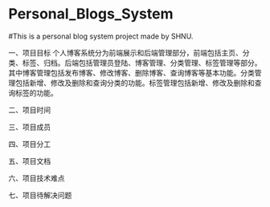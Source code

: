 # Personal_Blogs_System
#This is a personal blog system project made by SHNU.

一、项目目标
    个人博客系统分为前端展示和后端管理部分，前端包括主页、分类、标签、归档。后端包括管理员登陆、博客管理、分类管理、标签管理等部分。其中博客管理包括发布博客、修改博客、删除博客、查询博客等基本功能。分类管理包括新增、修改及删除和查询分类的功能。标签管理包括新增、修改及删除和查询标签的功能。

二、项目时间

三、项目成员

四、项目分工

五、项目文档

六、项目技术难点

七、项目待解决问题
